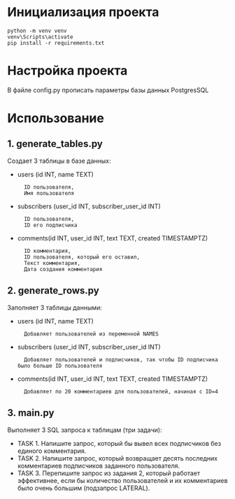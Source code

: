 # Инициализация проекта
    python -m venv venv
    venv\Scripts\activate
    pip install -r requirements.txt

# Настройка проекта
В файле config.py прописать параметры базы данных PostgresSQL

# Использование
## 1. generate_tables.py
Создает 3 таблицы в базе данных:
- users (id INT, name TEXT)

        ID пользователя, 
        Имя пользователя
- subscribers (user_id INT, subscriber_user_id INT)

        ID пользователя, 
        ID его подписчика
- comments(id INT, user_id INT, text TEXT, created TIMESTAMPTZ)

        ID комментария,
        ID пользователя, который его оставил,
        Текст комментария,
        Дата создания комментария

## 2. generate_rows.py
Заполняет 3 таблицы данными:
- users (id INT, name TEXT) 
 
        Добавляет пользователей из переменной NAMES
    
- subscribers (user_id INT, subscriber_user_id INT)

        Добавляет пользователей и подписчиков, так чтобы ID подписчика было больше ID пользователя
        
- comments(id INT, user_id INT, text TEXT, created TIMESTAMPTZ)
 
        Добавляет по 20 комментариев для пользователей, начиная с ID=4

## 3. main.py
Выполняет 3 SQL запроса к таблицам (три задачи):
- TASK 1. Напишите запрос, который бы вывел всех подписчиков без единого комментария.
- TASK 2. Напишите запрос, который возвращает десять последних комментариев подписчиков заданного пользователя.
- TASK 3. Перепишите запрос из задания 2, который работает эффективнее, если бы количество пользователей и их комментариев было очень большим (подзапрос LATERAL).


